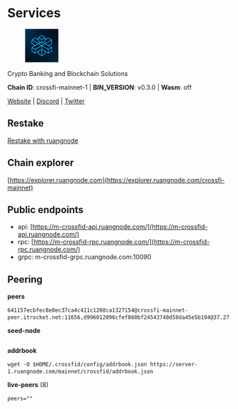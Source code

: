 
# Services

<figure><img src="https://raw.githubusercontent.com/ruangnode/cosmos-images/main/logos/crossfid.png" alt=""><figcaption></figcaption></figure>

Crypto Banking and Blockchain Solutions

**Chain ID**: crossfi-mainnet-1 | **BIN_VERSION**: v0.3.0  | **Wasm**: off

[Website](https://crossfi.org/) | [Discord](https://discord.gg/syHt7vPnnP) | [Twitter](https://x.com/crossfichain)

## Restake

[Restake with ruangnode](https://xfiscan.com/validator/mxvaloper1kuc29f5farpq4xt3tegdd4jlnjlsg0cqkdps5t)
## Chain explorer
[https://explorer.ruangnode.com](https://explorer.ruangnode.com/crossfi-mainnet)

## Public endpoints

* api: [https://m-crossfid-api.ruangnode.com/](https://m-crossfid-api.ruangnode.com/)
* rpc: [https://m-crossfid-rpc.ruangnode.com/](https://m-crossfid-rpc.ruangnode.com/)
* grpc: m-crossfid-grpc.ruangnode.com:10090

## Peering

**peers**

```
641157ecbfec8e0ec37ca4c411c1208ca1327154@crossfi-mainnet-peer.itrocket.net:11656,d996012096cfef860bf24543740d58da45e5b194@37.27.183.62:26656,b0c009c88f88dab8f5db00c351c3b8f43acdb800@116.202.160.22:26656,529e0d1bce51ea207488e6de7c90d952ea40c264@[2a03:cfc0:8000:13::b910:277f]:13256,f8cbc62fb487ae825edf79c580206d0e34ee9f51@5.161.229.160:26656,ea465c58b6de1553c61bc528cc2675956b2c52f5@135.181.152.201:26656,f27eff68f2f3542a317bad66fdf9f1cc93a80dc1@49.13.76.170:26656,4244a2159876c4a72cf1d6117bf2003bece8c08a@65.21.196.57:37656,bcdf72c1be64fec2b96c288bce7c776a950b82da@65.21.146.240:26656,f5d2b1a6ab68ac9357366afe424564ab42a9d444@185.107.82.171:26656,773a284b788b76e3b4a8f228e85178b00fe8af95@65.108.151.146:26656,aa95f123e72a8ee3d75893aca4040e51052ac104@135.181.57.156:26056,6ff27ca8b8b08705780df8575891d669b0286cbe@37.27.112.208:22656
```

**seed-node**

```

```

**addrbook**
```
wget -O $HOME/.crossfid/config/addrbook.json https://server-1.ruangnode.com/mainnet/crossfid/addrbook.json
```

**live-peers** (8)
```
peers=""
```
